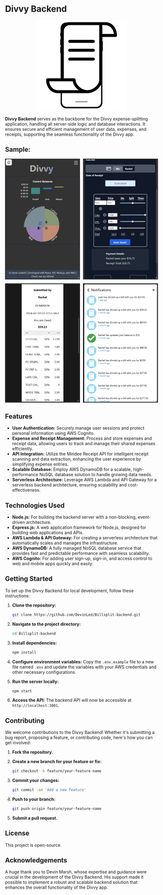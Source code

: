 # Divvy Backend

<div align="center">
  <img src="/src/img/divvylogo.png" alt="Divvy Backend Logo" width="300">
</div>

**Divvy Backend** serves as the backbone for the Divvy expense-splitting application, handling all server-side logic and database interactions. It ensures secure and efficient management of user data, expenses, and receipts, supporting the seamless functionality of the Divvy app.

## Sample:
<div align="center" style="display: grid; grid-template-columns: repeat(2, 1fr); gap: 10px;">
  <div>
    <img src="/src/img/AppHome.jpg" alt="" width="300">
  </div>
  <div>
    <img src="/src/img/ReceiptSubmit.jpg" alt="" width="300">
  </div>
  <div>
    <img src="/src/img/History.jpg" alt="" width="300">
  </div>
  <div>
    <img src="/src/img/NotiAPI.jpg" alt="" width="300">
  </div>
</div>

## Features

- **User Authentication:** Securely manage user sessions and protect personal information using AWS Cognito.
- **Expense and Receipt Management:** Process and store expenses and receipt data, allowing users to track and manage their shared expenses efficiently.
- **API Integration:** Utilize the Mindee Receipt API for intelligent receipt scanning and data extraction, enhancing the user experience by simplifying expense entries.
- **Scalable Database:** Employ AWS DynamoDB for a scalable, high-performance NoSQL database solution to handle growing data needs.
- **Serverless Architecture:** Leverage AWS Lambda and API Gateway for a serverless backend architecture, ensuring scalability and cost-effectiveness.

## Technologies Used

- **Node.js:** For building the backend server with a non-blocking, event-driven architecture.
- **Express.js:** A web application framework for Node.js, designed for building web applications and APIs.
- **AWS Lambda & API Gateway:** For creating a serverless architecture that automatically scales and manages the infrastructure.
- **AWS DynamoDB:** A fully managed NoSQL database service that provides fast and predictable performance with seamless scalability.
- **AWS Cognito:** For adding user sign-up, sign-in, and access control to web and mobile apps quickly and easily.

## Getting Started

To set up the Divvy Backend for local development, follow these instructions:

1. **Clone the repository:**

    ```bash
    git clone https://github.com/DevinLed/Billsplit-backend.git
    ```

2. **Navigate to the project directory:**

    ```bash
    cd Billsplit-backend
    ```

3. **Install dependencies:**

    ```bash
    npm install
    ```

4. **Configure environment variables:** Copy the `.env.example` file to a new file named `.env` and update the variables with your AWS credentials and other necessary configurations.

5. **Run the server locally:**

    ```bash
    npm start
    ```

6. **Access the API:** The backend API will now be accessible at `http://localhost:3001`.

## Contributing

We welcome contributions to the Divvy Backend! Whether it's submitting a bug report, proposing a feature, or contributing code, here's how you can get involved:

1. **Fork the repository.**
2. **Create a new branch for your feature or fix:** 

    ```bash
    git checkout -b feature/your-feature-name
    ```

3. **Commit your changes:**

    ```bash
    git commit -am 'Add a new feature'
    ```

4. **Push to your branch:**

    ```bash
    git push origin feature/your-feature-name
    ```

5. **Submit a pull request.**

## License

This project is open-source.

## Acknowledgements

A huge thank you to Devin Marsh, whose expertise and guidance were crucial in the development of the Divvy Backend. His support made it possible to implement a robust and scalable backend solution that enhances the overall functionality of the Divvy app.
